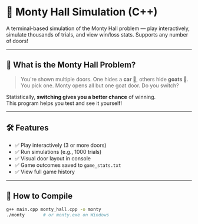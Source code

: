 # 🧠 Monty Hall Simulation (C++)

A terminal-based simulation of the Monty Hall problem — play interactively, simulate thousands of trials, and view win/loss stats. Supports any number of doors!

---

## 🎯 What is the Monty Hall Problem?

> You're shown multiple doors. One hides a **car 🚗**, others hide **goats 🐐**.  
> You pick one. Monty opens all but one goat door. Do you switch?

Statistically, **switching gives you a better chance** of winning.  
This program helps you test and see it yourself!

---

## 🛠 Features

- ✅ Play interactively (3 or more doors)
- ✅ Run simulations (e.g., 1000 trials)
- ✅ Visual door layout in console
- ✅ Game outcomes saved to `game_stats.txt`
- ✅ View full game history

---

## 🚀 How to Compile

```bash
g++ main.cpp monty_hall.cpp -o monty
./monty       # or monty.exe on Windows
